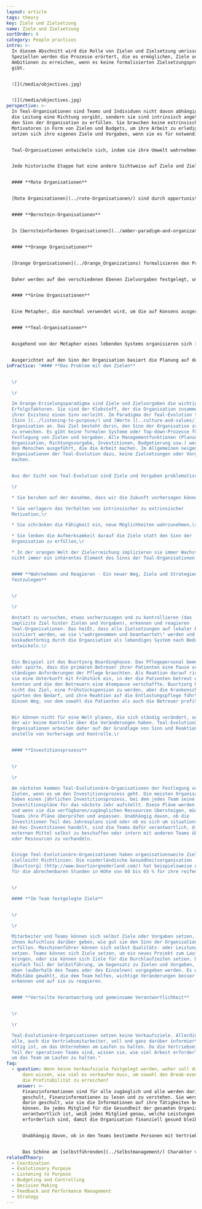 ```yaml
---
layout: article
tags: theory
key: Ziele und Zielsetzung
name: Ziele und Zielsetzung
sortOrder: 6
category: People practices
intro: >-
  In diesem Abschnitt wird die Rolle von Zielen und Zielsetzung umrissen. Im
  Speziellen werden die Prozesse erörtert, die es ermöglichen, Ziele und
  Ambitionen zu erreichen, wenn es keine formalisierten Zielsetzungsprozesse
  gibt.


  ![](/media/objectives.jpg)


  ![](/media/objectives.jpg)
perspective: >-
  In Teal-Organisationen sind Teams und Individuen nicht davon abhängig, dass
  die Leitung eine Richtung vorgibt, sondern sie sind intrinsisch angetrieben,
  den Sinn der Organisation zu erfüllen. Sie brauchen keine extrinsischen
  Motivatoren in Form von Zielen und Budgets, um ihre Arbeit zu erledigen. Sie
  setzen sich ihre eigenen Ziele und Vorgaben, wenn sie es für notwendig halten.


  Teal-Organisationen entwickeln sich, indem sie ihre Umwelt wahrnehmen und auf sie reagieren. Der Prozess des Eingehens auf den [evolutionären Sinn](../evolutionärer-Sinn/) wird genutzt, um über die nächsten Schritte für ein Team oder die gesamte Organisation zu entscheiden.


  Jede historische Etappe hat eine andere Sichtweise auf Ziele und Zielsetzungen sowie sehr unterschiedliche Praktiken hervorgebracht:


  #### **Rote Organisationen**


  [Rote Organisationen](../rote-Organisationen/) sind durch opportunistisches und oft reaktives Verhalten gekennzeichnet. Die Festlegung von Zielen ist kein formeller Prozess, sondern ein inhärenter Aspekt des Schutzes und/oder der Erweiterung der eigenen Machtposition.


  #### **Bernstein-Organisationen**


  In [bernsteinfarbenen Organisationen](../amber-paradigm-and-organizations/) werden die Ziele von der obersten Führungsebene festgelegt. Der einzige Beitrag der unteren Ebenen sind technische oder betriebliche Informationen, entweder im Rahmen ihrer Aufgaben oder auf besondere Anfrage von oben. Die Umsetzung der Pläne zur Erreichung dieser Ziele erfolgt in Form von Anweisungen an die unteren Ebenen, wobei die Zielvorgaben Teil der Anweisungen sind. Die Mitarbeiter haben nur wenig direkten Kontakt mit der obersten Führungsebene und es wird von ihnen erwartet, dass sie Befehle befolgen, auch wenn ihre Erfahrung bzw. ihr Wissen über die örtlichen Gegebenheiten andere Handlungen nahelegen.


  #### **Orange Organisationen**


  [Orange Organisationen](../Orange_Organizations) formalisieren den Prozess der strategischen Planung, indem sie Vision, Mission, Werte und Ziele als Teil eines formalen Planungsprozesses und durch die Brille der Organisation als Maschine festlegen. Dies beginnt auf der Ebene des Vorstands und der Geschäftsleitung, gefolgt von den Geschäftseinheiten, Teams oder Abteilungen. Von diesen unteren Ebenen wird erwartet, dass sie ihre eigenen strategischen Pläne entwickeln, die auf die Vision, Mission und Ziele des Unternehmens abgestimmt sind.


  Daher werden auf den verschiedenen Ebenen Zielvorgaben festgelegt, um die Ziele zu erreichen. Dies ist Teil des Übergangs von der "Befehl- und Kontrollmethode" von [Bernstein](../amber-paradigm-and-organizations/) zu einer "Vorhersage- und Kontrollmethode". Die oberste Führungsebene formuliert die Gesamtrichtung und -strategie, die in Form von Zielvorgaben, Zielen und Zielsetzungen an die gesamte Organisation weitergegeben werden. Die Führungskräfte und Mitarbeiter haben die Freiheit, ihre Kreativität einzusetzen, um diese Ziele zu erreichen, und können Anreize dafür erhalten, dies zu tun. Bei einer guten Ausrichtung haben das mittlere Management und bis zu einem gewissen Grad auch die unteren Ebenen die Freiheit zu bestimmen, wie sie ihre Ziele erreichen wollen. Wenn dieser Ansatz nicht gut durchdacht ist, kann er dazu führen, dass Zielvorgaben aus dem Auge verloren werden und Teams manchmal gegeneinander arbeiten, um ihre eigenen Ziele zu erreichen.


  #### **Grüne Organisationen**


  Eine Metapher, die manchmal verwendet wird, um die auf Konsens ausgerichtete [grüne Organisation] (../green-paradigm-and-organizations/) zu beschreiben, ist die der "Familie". Grüne Organisationen haben ein Unbehagen gegenüber Macht und Hierarchie und verlagern Autorität und Entscheidungsfindung von Managern auf Mitarbeiter. In der Praxis haben erfolgreiche grüne Organisationen durchaus hierarchische Strukturen. Manager agieren oft als dienende Führungskräfte, die ihre Mitarbeiter unterstützen und fördern. Ziele und Vorgaben werden oft im Konsens auf Teamebene festgelegt, um eine vordefinierte Vision und Mission zu unterstützen.


  #### **Teal-Organisationen**


  Ausgehend von der Metapher eines lebenden Systems organisieren sich [Teal-Organisationen](../teal-paradigm-and-organizations/) auf der Basis eines klaren Gefühls für [Sinn](../listening-to-purpose/). Dies ist kein Sinn (Mission), der von der obersten Leitung vorgegeben wird, sondern ein Sinn, der sich entwickeln kann und von allen Mitgliedern der Organisation geteilt wird.


  Ausgerichtet auf den Sinn der Organisation basiert die Planung auf dem Prinzip "Erkennen und Reagieren", wobei der Schwerpunkt auf einem agilen Ansatz liegt, um praktikable Lösungen zu finden. Dieser anpassungsfähige Prozess ähnelt den Prinzipien von Lean Start-up und [Softwareentwicklung](https://en.wikipedia.org/wiki/Agile_software_development%7Cagile). Die Entscheidungsfindung erfolgt innerhalb eines Rahmens von organisationsweiten Werten und wird durch einen [Beratungsprozess](../Entscheidungsfindung/) abgestimmt. Die Strategie ergibt sich organisch aus der Interaktion der Mitarbeiter mit dem organisatorischen Umfeld von Teal. Mitarbeiter, die sich selbst führen, können sich selbst Ziele setzen, oder ein Team kann sich auf ein Ziel einigen, z. B. eine schnellere Durchlaufzeit, aber es gibt keine Umsatz-, Effizienz- oder andere Ziele. Durch die Einholung von Ratschlägen von Kollegen und Fachleuten, bevor ein Projekt oder eine Veränderung in Angriff genommen wird, wird sichergestellt, dass alle Aspekte, einschließlich der finanziellen Aspekte, in Betracht gezogen werden. Teil des Wertesystems ist, dass kein einzelnes Mitglied oder eine Gruppe von Mitgliedern die Organisation durch unüberlegte oder eigennützige Aktionen oder Projekte gefährden darf.
inPractice: "#### **Das Problem mit den Zielen**


  \r

  \r

  Im Orange-Erzielungsparadigma sind Ziele und Zielvorgaben die wichtigsten
  Erfolgsfaktoren. Sie sind der Klebstoff, der die Organisation zusammenhält und
  ihrer Existenz einen Sinn verleiht. Im Paradigma der Teal-Evolution treiben
  [Sinn ](../listening-to-purpose/) und [Werte ](..culture-and-values/) die
  Organisation an. Das Ziel besteht darin, den Sinn der Organisation zum Leben
  zu erwecken. Es gibt keine formalen Systeme oder Top-down-Prozesse für die
  Festlegung von Zielen und Vorgaben. Alle Managementfunktionen (Planung,
  Organisation, Richtungsvorgabe, Investitionen, Budgetierung usw.) werden von
  den Menschen ausgeführt, die die Arbeit machen. Im Allgemeinen neigen
  Organisationen der Teal-Evolution dazu, keine Zielsetzungen oder Vorgaben zu
  machen.


  Aus der Sicht von Teal-Evolution sind Ziele und Vorgaben problematisch:\r

  \r

  * Sie beruhen auf der Annahme, dass wir die Zukunft vorhersagen können,\r

  * Sie verlagern das Verhalten von intrinsischer zu extrinsischer
  Motivation,\r

  * Sie schränken die Fähigkeit ein, neue Möglichkeiten wahrzunehmen,\r

  * Sie lenken die Aufmerksamkeit darauf die Ziele statt den Sinn der
  Organisation zu erfüllen,\r

  * In der orangen Welt der Zielerreichung implizieren sie immer Wachstum, was
  nicht immer ein inhärentes Element des Sinns der Teal-Organisationen ist.


  #### **Wahrnehmen und Reagieren - Ein neuer Weg, Ziele und Strategien
  festzulegen**


  \r

  \r

  Anstatt zu versuchen, etwas vorherzusagen und zu kontrollieren (das
  implizite Ziel hinter Zielen und Vorgaben), erkennen und reagieren
  Teal-Organisationen. Das heißt, dass alle Zielsetzungen auf lokaler Ebene
  initiiert werden, wo sie \"wahrgenommen und beantwortet\" werden und sich dann
  kaskadenförmig durch die Organisation als lebendiges System nach Bedarf
  entwickeln.\r


  Ein Beispiel ist das Buurtzorg Boardinghouse. Das Pflegepersonal bemerkte
  oder spürte, dass die primären Betreuer ihrer Patienten eine Pause von den
  ständigen Anforderungen der Pflege brauchten. Als Reaktion darauf richteten
  sie eine Unterkunft mit Frühstück ein, in der die Patienten betreut werden
  konnten und die den Betreuern eine Atempause verschaffte. Buurtzorg hatte
  nicht das Ziel, eine Frühstückspension zu werden, aber die Krankenschwestern
  spürten den Bedarf, und ihre Reaktion auf die Entlastungspflege führte sie auf
  diesen Weg, von dem sowohl die Patienten als auch die Betreuer profitieren.


  Wir können nicht für eine Welt planen, die sich ständig verändert, und in
  der wir keine Kontrolle über die Veränderungen haben. Teal-Evolutionäre
  Organisationen arbeiten daher auf der Grundlage von Sinn und Reaktion,
  anstelle von Vorhersage und Kontrolle.\r


  #### **Investitionsprozess**


  \r

  \r

  Am nächsten kommen Teal-Evolutionäre-Organisationen der Festlegung von
  Zielen, wenn es um den Investitionsprozess geht. Die meisten Organisationen
  haben einen jährlichen Investitionsprozess, bei dem jedes Team seine
  Investitionspläne für das nächste Jahr aufstellt. Diese Pläne werden addiert,
  und wenn sie die verfügbaren/zugänglichen Ressourcen übersteigen, müssen die
  Teams ihre Pläne überprüfen und anpassen. Unabhängig davon, ob die
  Investitionen Teil des Jahresplans sind oder ob es sich um situationsbedingte
  Ad-hoc-Investitionen handelt, sind die Teams dafür verantwortlich, die
  externen Mittel selbst zu beschaffen oder intern mit anderen Teams über Mittel
  oder Ressourcen zu verhandeln.


  Einige Teal-Evolutionäre-Organisationen haben organisationsweite Ziele oder
  vielleicht Richtlinien. Die niederländische Gesundheitsorganisation
  [Buurtzorg] (http://www.buurtzorgnederland.com/) hat beispielsweise ein Ziel
  für die abrechenbaren Stunden in Höhe von 60 bis 65 % für ihre reifen Teams.\r


  \r

  #### **Im Team festgelegte Ziele**


  \r

  \r

  Mitarbeiter und Teams können sich selbst Ziele oder Vorgaben setzen, die
  ihnen Aufschluss darüber geben, wie gut sie den Sinn der Organisation
  erfüllen. Maschinenführer können sich selbst Qualitäts- oder Leistungsziele
  setzen. Teams können sich Ziele setzen, um ein neues Projekt zum Laufen zu
  bringen, oder sie können sich Ziele für die Durchlaufzeiten setzen. Dies ist
  einfach Teil der Selbstführung, im Gegensatz zu Zielen und Vorgaben, die von
  oben (außerhalb des Teams oder des Einzelnen) vorgegeben werden. Es werden
  Maßstäbe gewählt, die dem Team helfen, wichtige Veränderungen besser zu
  erkennen und auf sie zu reagieren.


  #### **Verteilte Verantwortung und gemeinsame Verantwortlichkeit**


  \r

  \r

  Teal-Evolutionäre-Organisationen setzen keine Verkaufsziele. Allerdings sind
  alle, auch die Vertriebsmitarbeiter, voll und ganz darüber informiert, was
  nötig ist, um das Unternehmen am Laufen zu halten. Da die Vertriebsmitarbeiter
  Teil der operativen Teams sind, wissen sie, wie viel Arbeit erforderlich ist,
  um das Team am Laufen zu halten."
faq:
  - question: Wenn keine Verkaufsziele festgelegt werden, woher soll das Unternehmen
      dann wissen, wie viel es verkaufen muss, um sowohl den Break-even als auch
      die Profitabilität zu erreichen?
    answer: >-
      Finanzinformationen sind für alle zugänglich und alle werden darin
      geschult, Finanzinformationen zu lesen und zu verstehen. Sie werden auch
      darin geschult, wie sie die Informationen auf ihre Tätigkeiten beziehen
      können. Da jedes Mitglied für die Gesundheit der gesamten Organisation
      verantwortlich ist, weiß jedes Mitglied genau, welche Leistungen
      erforderlich sind, damit die Organisation finanziell gesund bleibt.


      Unabhängig davon, ob in den Teams bestimmte Personen mit Vertriebsaufgaben betraut sind oder ob sie im Rahmen ihrer laufenden Aufgaben für den Vertrieb zuständig sind, hat jeder eine klare Vorstellung davon, was auf dem Markt passiert, welche Bedürfnisse die Kunden haben und welche anderen Angebote es gibt.


      Das Schöne am [selbstführenden](../Selbstmanagement/) Charakter von [Teal-Organisationen](../Teal-Paradigma-und-Organisationen/) ist, dass sie in Echtzeit Marktveränderungen wahrnehmen und sich an sie anpassen können. Orange Zielerreichungs-Organisationen müssen auf Rückmeldungen von Vertriebsteams und Marktforschung warten, dann einen mühsamen Zielsetzungs- und Entscheidungsfindungsprozess durchlaufen und dann Änderungen umsetzen.
relatedTheory:
  - Coordination
  - Evolutionary Purpose
  - Listening to Purpose
  - Budgeting and Controlling
  - Decision Making
  - Feedback and Performance Management
  - Strategy
---
```


